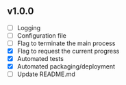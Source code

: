 ## v1.0.0
- [ ] Logging
- [ ] Configuration file
- [ ] Flag to terminate the main process
- [X] Flag to request the current progress
- [X] Automated tests
- [X] Automated packaging/deployment
- [ ] Update README.md
